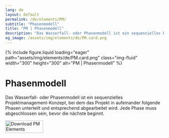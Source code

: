 ```yaml
---
lang: de
layout: default
permalink: /de/elements/PM/
subtitle: "Phasenmodell"
title: "PM | Phasenmodell"
description: "Das Wasserfall- oder Phasenmodell ist ein sequenzielles Projektmanagement-Konzept, bei dem das Projekt in aufeinander folgende Phasen unterteilt und entsprechend abgearbeitet wird. Jede Phase muss abgeschlossen sein, bevor die nächste beginnt."
og_image: /assets/img/elements/de/PM.card.png
---
```


{% include figure.liquid loading="eager" path="assets/img/elements/de/PM.card.png" class="img-fluid" width="300" height="300" alt="PM | Phasenmodell" %}

# Phasenmodell

Das Wasserfall- oder Phasenmodell ist ein sequenzielles Projektmanagement-Konzept, bei dem das Projekt in aufeinander folgende Phasen unterteilt und entsprechend abgearbeitet wird. Jede Phase muss abgeschlossen sein, bevor die nächste beginnt.

<a href="https://apps.apple.com/app/apple-store/id6738084498?pt=127441684&ct=website&mt=8">
  <img src="{{ "assets/img/en/appstore.png" | relative_url }}" width="120" height="40" alt="Download PM Elements">
</a>
